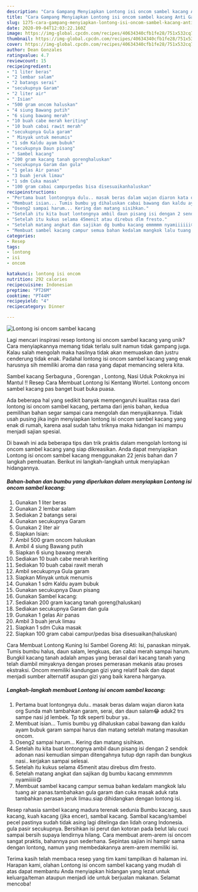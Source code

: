 ```yaml
---
description: "Cara Gampang Menyiapkan Lontong isi oncom sambel kacang Anti Gagal"
title: "Cara Gampang Menyiapkan Lontong isi oncom sambel kacang Anti Gagal"
slug: 1275-cara-gampang-menyiapkan-lontong-isi-oncom-sambel-kacang-anti-gagal
date: 2020-09-04T12:03:22.160Z
image: https://img-global.cpcdn.com/recipes/40634340cfb1fe28/751x532cq70/lontong-isi-oncom-sambel-kacang-foto-resep-utama.jpg
thumbnail: https://img-global.cpcdn.com/recipes/40634340cfb1fe28/751x532cq70/lontong-isi-oncom-sambel-kacang-foto-resep-utama.jpg
cover: https://img-global.cpcdn.com/recipes/40634340cfb1fe28/751x532cq70/lontong-isi-oncom-sambel-kacang-foto-resep-utama.jpg
author: Dean Gonzales
ratingvalue: 4.7
reviewcount: 15
recipeingredient:
- "1 liter beras"
- "2 lembar salam"
- "2 batangs serai"
- "secukupnya Garam"
- "2 liter air"
- " Isian"
- "500 gram oncom haluskan"
- "4 siung Bawang putih"
- "6 siung bawang merah"
- "10 buah cabe merah keriting"
- "10 buah cabai rawit merah"
- "secukupnya Gula garam"
- " Minyak untuk menumis"
- "1 sdm Kaldu ayam bubuk"
- "secukupnya Daun pisang"
- " Sambel kacang"
- "200 gram kacang tanah gorenghaluskan"
- "secukupnya Garam dan gula"
- "1 gelas Air panas"
- "3 buah jeruk limau"
- "1 sdm Cuka masak"
- "100 gram cabai campurpedas bisa disesuaikanhaluskan"
recipeinstructions:
- "Pertama buat lontongnya dulu.. masak beras dalam wajan diaron kata org Sunda mah tambahkan garam, serai, dan daun salam😂 aduk2 trs sampe nasi jd lembek. Tp tdk seperti bubur ya.."
- "Membuat isian... Tumis bumbu yg dihaluskan cabai bawang dan kaldu ayam bubuk garam sampai harus dan matang setelah matang masukan oncom."
- "Oseng2 sampai harum... Kering dan matang sisihkan."
- "Setelah itu kita buat lontongnya ambil daun pisang isi dengan 2 sendok adonan nasi kemudian simpan ditengahnya tutup dgn rapih dan bungkus nasi.. kerjakan sampai selesai."
- "Setelah itu kukus selama 45menit atau direbus dlm fresto."
- "Setelah matang angkat dan sajikan dg bumbu kacang emmmmm nyamiiiiii😋"
- "Membuat sambel kacang campur semua bahan kedalam mangkok lalu tuang air panas.tambahakan gula garam dan cuka masak aduk rata tambahkan perasan jeruk limau.siap dihidangkan dengan lontong isi."
categories:
- Resep
tags:
- lontong
- isi
- oncom

katakunci: lontong isi oncom 
nutrition: 292 calories
recipecuisine: Indonesian
preptime: "PT26M"
cooktime: "PT44M"
recipeyield: "4"
recipecategory: Dinner

---
```



![Lontong isi oncom sambel kacang](https://img-global.cpcdn.com/recipes/40634340cfb1fe28/751x532cq70/lontong-isi-oncom-sambel-kacang-foto-resep-utama.jpg)

Lagi mencari inspirasi resep lontong isi oncom sambel kacang yang unik? Cara menyiapkannya memang tidak terlalu sulit namun tidak gampang juga. Kalau salah mengolah maka hasilnya tidak akan memuaskan dan justru cenderung tidak enak. Padahal lontong isi oncom sambel kacang yang enak harusnya sih memiliki aroma dan rasa yang dapat memancing selera kita.

Sambel kacang Serbaguna , Gorengan , Lontong, Nasi Uduk Pokoknya ini Mantul !! Resep Cara Membuat Lontong Isi Kentang Wortel. Lontong oncom sambel kacang pas banget buat buka puasa.

Ada beberapa hal yang sedikit banyak mempengaruhi kualitas rasa dari lontong isi oncom sambel kacang, pertama dari jenis bahan, kedua pemilihan bahan segar sampai cara mengolah dan menyajikannya. Tidak usah pusing jika ingin menyiapkan lontong isi oncom sambel kacang yang enak di rumah, karena asal sudah tahu triknya maka hidangan ini mampu menjadi sajian spesial.


Di bawah ini ada beberapa tips dan trik praktis dalam mengolah lontong isi oncom sambel kacang yang siap dikreasikan. Anda dapat menyiapkan Lontong isi oncom sambel kacang menggunakan 22 jenis bahan dan 7 langkah pembuatan. Berikut ini langkah-langkah untuk menyiapkan hidangannya.

<!--inarticleads1-->

##### Bahan-bahan dan bumbu yang diperlukan dalam menyiapkan Lontong isi oncom sambel kacang:

1. Gunakan 1 liter beras
1. Gunakan 2 lembar salam
1. Sediakan 2 batangs serai
1. Gunakan secukupnya Garam
1. Gunakan 2 liter air
1. Siapkan  Isian:
1. Ambil 500 gram oncom haluskan
1. Ambil 4 siung Bawang putih
1. Siapkan 6 siung bawang merah
1. Sediakan 10 buah cabe merah keriting
1. Sediakan 10 buah cabai rawit merah
1. Ambil secukupnya Gula garam
1. Siapkan  Minyak untuk menumis
1. Gunakan 1 sdm Kaldu ayam bubuk
1. Gunakan secukupnya Daun pisang
1. Gunakan  Sambel kacang:
1. Sediakan 200 gram kacang tanah goreng(haluskan)
1. Sediakan secukupnya Garam dan gula
1. Gunakan 1 gelas Air panas
1. Ambil 3 buah jeruk limau
1. Siapkan 1 sdm Cuka masak
1. Siapkan 100 gram cabai campur/pedas bisa disesuaikan(haluskan)


Cara Membuat Lontong Kuning Isi Sambel Goreng Ati: Isi, panaskan minyak. Tumis bumbu halus, daun salam, lengkuas, dan cabai merah sampai harum. Bungkil kacang tanah adalah ampas yang berasal dari kacang tanah yang telah diambil minyaknya dengan proses pemerasan mekanis atau proses ekstraksi. Oncom memiliki kandungan gizi yang relatif baik dan dapat menjadi sumber alternatif asupan gizi yang baik karena harganya. 

<!--inarticleads2-->

##### Langkah-langkah membuat Lontong isi oncom sambel kacang:

1. Pertama buat lontongnya dulu.. masak beras dalam wajan diaron kata org Sunda mah tambahkan garam, serai, dan daun salam😂 aduk2 trs sampe nasi jd lembek. Tp tdk seperti bubur ya..
1. Membuat isian... Tumis bumbu yg dihaluskan cabai bawang dan kaldu ayam bubuk garam sampai harus dan matang setelah matang masukan oncom.
1. Oseng2 sampai harum... Kering dan matang sisihkan.
1. Setelah itu kita buat lontongnya ambil daun pisang isi dengan 2 sendok adonan nasi kemudian simpan ditengahnya tutup dgn rapih dan bungkus nasi.. kerjakan sampai selesai.
1. Setelah itu kukus selama 45menit atau direbus dlm fresto.
1. Setelah matang angkat dan sajikan dg bumbu kacang emmmmm nyamiiiiii😋
1. Membuat sambel kacang campur semua bahan kedalam mangkok lalu tuang air panas.tambahakan gula garam dan cuka masak aduk rata tambahkan perasan jeruk limau.siap dihidangkan dengan lontong isi.


Resep rahasia sambel kacang madura terenak sedunia Bumbu kacang, saus kacang, kuah kacang (jika encer), sambal kacang. Sambal kacang/sambel pecel pastinya sudah tidak asing lagi ditelinga dan lidah orang Indonesia. gula pasir secukupnya. Bersihkan isi perut dan kotoran pada belut lalu cuci sampai bersih supaya lendirnya hilang. Cara membuat arem-arem isi oncom sangat praktis, bahannya pun sederhana. Sepintas sajian ini hampir sama dengan lontong, namun yang membedakannya arem-arem memiliki isi. 

Terima kasih telah membaca resep yang tim kami tampilkan di halaman ini. Harapan kami, olahan Lontong isi oncom sambel kacang yang mudah di atas dapat membantu Anda menyiapkan hidangan yang lezat untuk keluarga/teman ataupun menjadi ide untuk berjualan makanan. Selamat mencoba!
